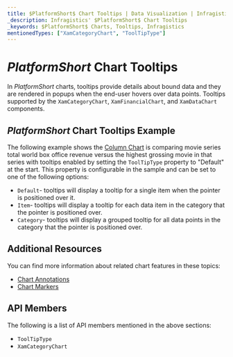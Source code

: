 ```yaml
---
title: $PlatformShort$ Chart Tooltips | Data Visualization | Infragistics
_description: Infragistics' $PlatformShort$ Chart Tooltips
_keywords: $PlatformShort$ Charts, Tooltips, Infragistics
mentionedTypes: ["XamCategoryChart", "ToolTipType"]
---
```


# $PlatformShort$ Chart Tooltips

In $PlatformShort$ charts, tooltips provide details about bound data and they are rendered in popups when the end-user hovers over data points. Tooltips supported by the `XamCategoryChart`, `XamFinancialChart`, and `XamDataChart` components.

## $PlatformShort$ Chart Tooltips Example

The following example shows the [Column Chart](../types/column-chart.md) is comparing movie series total world box office revenue versus the highest grossing movie in that series with tooltips enabled by setting the `ToolTipType` property to "Default" at the start. This property is configurable in the sample and can be set to one of the following options:

- `Default`- tooltips will display a tooltip for a single item when the pointer is positioned over it.
- `Item`- tooltips will display a tooltip for each data item in the category that the pointer is positioned over.
- `Category`- tooltips will display a grouped tooltip for all data points in the category that the pointer is positioned over.

<code-view style="height: 500px"
           data-demos-base-url="{environment:dvDemosBaseUrl}"
           iframe-src="{environment:dvDemosBaseUrl}/charts/category-chart-column-chart-with-tooltips"
           alt="$PlatformShort$ Tooltip Types Example"
           github-src="charts/category-chart/column-chart-with-tooltips">
</code-view>

<div class="divider--half"></div>

## Additional Resources

You can find more information about related chart features in these topics:

- [Chart Annotations](chart-annotations.md)
- [Chart Markers](chart-markers.md)

## API Members

The following is a list of API members mentioned in the above sections:

- `ToolTipType`
- `XamCategoryChart`
